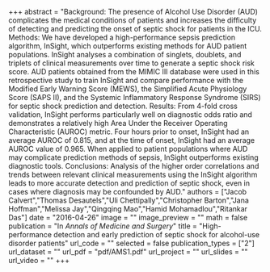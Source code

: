 +++
abstract = "Background: The presence of Alcohol Use Disorder (AUD) complicates the medical conditions of patients and increases the difficulty of detecting and predicting the onset of septic shock for patients in the ICU. Methods: We have developed a high-performance sepsis prediction algorithm, InSight, which outperforms existing methods for AUD patient populations. InSight analyses a combination of singlets, doublets, and triplets of clinical measurements over time to generate a septic shock risk score. AUD patients obtained from the MIMIC III database were used in this retrospective study to train InSight and compare performance with the Modified Early Warning Score (MEWS), the Simplified Acute Physiology Score (SAPS II), and the Systemic Inflammatory Response Syndrome (SIRS) for septic shock prediction and detection. Results: From 4-fold cross validation, InSight performs particularly well on diagnostic odds ratio and demonstrates a relatively high Area Under the Receiver Operating Characteristic (AUROC) metric. Four hours prior to onset, InSight had an average AUROC of 0.815, and at the time of onset, InSight had an average AUROC value of 0.965. When applied to patient populations where AUD may complicate prediction methods of sepsis, InSight outperforms existing diagnostic tools. Conclusions: Analysis of the higher order correlations and trends between relevant clinical measurements using the InSight algorithm leads to more accurate detection and prediction of septic shock, even in cases where diagnosis may be confounded by AUD."
authors = ["Jacob Calvert","Thomas Desautels","Uli Chettipally","Christopher Barton","Jana Hoffman","Melissa Jay","Qingqing Mao","Hamid Mohamadlou","Ritankar Das"]
date = "2016-04-26"
image = ""
image_preview = ""
math = false
publication = "In *Annals of Medicine and Surgery*"
title = "High-performance detection and early prediction of septic shock for alcohol-use disorder patients"
url_code = ""
selected = false
publication_types = ["2"]
url_dataset = ""
url_pdf = "pdf/AMS1.pdf"
url_project = ""
url_slides = ""
url_video = ""
+++

